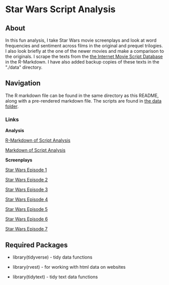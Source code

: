 # Star Wars Script Analysis

## About
In this fun analysis, I take Star Wars movie screenplays and look at word frequencies and sentiment across films in the original and prequel trilogies. I also look briefly at the one of the newer movies and make a comparison to the originals. I scrape the texts from the [the Internet Movie Script Database](https://www.imsdb.com/) in the R-Markdown. I have also added backup copies of these texts in the "./data" directory. 

## Navigation 
The R markdown file can be found in the same directory as this README, along with a pre-rendered markdown file. The scripts are found in [the data folder](./data).

### Links
**Analysis**

[R-Markdown of Script Analysis](star_wars_text_analysis.Rmd)

[Markdown of Script Analysis](star_wars_text_analysis.md) 

**Screenplays**

[Star Wars Episode 1](./data/sw_1_script.txt)

[Star Wars Episode 2](./data/sw_1_script.txt)

[Star Wars Episode 3](./data/sw_1_script.txt)

[Star Wars Episode 4](./data/sw_4_script.txt)

[Star Wars Episode 5](./data/sw_5_script.txt)

[Star Wars Episode 6](./data/sw_6_script.txt)

[Star Wars Episode 7](./data/sw_7_script.txt)

## Required Packages
* library(tidyverse) - tidy data functions

* library(rvest) - for working with html data on websites

* library(tidytext) - tidy text data functions


